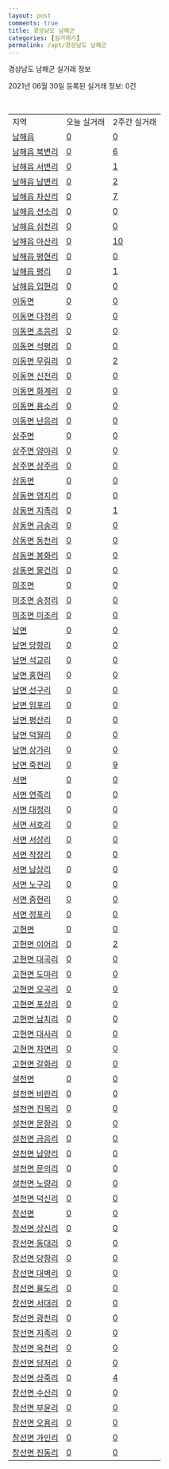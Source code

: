 ```yaml
---
layout: post
comments: true
title: 경상남도 남해군
categories: [실거래가]
permalink: /apt/경상남도 남해군
---
```


경상남도 남해군 실거래 정보

2021년 06월 30일 등록된 실거래 정보: 0건

<script type="text/javascript">
  google.charts.load('current', {'packages':['corechart']});
  google.charts.setOnLoadCallback(drawChart);

  function drawChart() {
    var data = google.visualization.arrayToDataTable([['거래일', '매매', '전월세', '전매'], ['21-02', 11, 1, 0], ['21-03', 5, 0, 0], ['21-04', 8, 1, 0], ['21-05', 15, 1, 0], ['21-06', 3, 0, 0]]);

    var options = {
      title: '최근 유형별 거래량 추이',
      legend: { position: 'bottom' }
    };

    var chart = new google.visualization.LineChart(document.getElementById('columnchart_material'));
    chart.draw(data, (options));
  }
</script>

<div id="columnchart_material" style="width: 95%; margin-left: -35px"></div>
<br>
<table class="sortable">
  <tr>
    <td>지역</td>
    <td>오늘 실거래</td>
    <td>2주간 실거래</td>
  </tr>

  
  <tr class="item">
    <td><a href="경상남도 남해군 남해읍">남해읍</a></td>
    <td><a href="경상남도 남해군 남해읍">0</a></td>
    <td><a href="경상남도 남해군 남해읍">0</a></td>
  </tr>
    

  <tr class="item">
    <td><a href="경상남도 남해군 남해읍 북변리">남해읍 북변리</a></td>
    <td><a href="경상남도 남해군 남해읍 북변리">0</a></td>
    <td><a href="경상남도 남해군 남해읍 북변리">6</a></td>
  </tr>
    

  <tr class="item">
    <td><a href="경상남도 남해군 남해읍 서변리">남해읍 서변리</a></td>
    <td><a href="경상남도 남해군 남해읍 서변리">0</a></td>
    <td><a href="경상남도 남해군 남해읍 서변리">1</a></td>
  </tr>
    

  <tr class="item">
    <td><a href="경상남도 남해군 남해읍 남변리">남해읍 남변리</a></td>
    <td><a href="경상남도 남해군 남해읍 남변리">0</a></td>
    <td><a href="경상남도 남해군 남해읍 남변리">2</a></td>
  </tr>
    

  <tr class="item">
    <td><a href="경상남도 남해군 남해읍 차산리">남해읍 차산리</a></td>
    <td><a href="경상남도 남해군 남해읍 차산리">0</a></td>
    <td><a href="경상남도 남해군 남해읍 차산리">7</a></td>
  </tr>
    

  <tr class="item">
    <td><a href="경상남도 남해군 남해읍 선소리">남해읍 선소리</a></td>
    <td><a href="경상남도 남해군 남해읍 선소리">0</a></td>
    <td><a href="경상남도 남해군 남해읍 선소리">0</a></td>
  </tr>
    

  <tr class="item">
    <td><a href="경상남도 남해군 남해읍 심천리">남해읍 심천리</a></td>
    <td><a href="경상남도 남해군 남해읍 심천리">0</a></td>
    <td><a href="경상남도 남해군 남해읍 심천리">0</a></td>
  </tr>
    

  <tr class="item">
    <td><a href="경상남도 남해군 남해읍 아산리">남해읍 아산리</a></td>
    <td><a href="경상남도 남해군 남해읍 아산리">0</a></td>
    <td><a href="경상남도 남해군 남해읍 아산리">10</a></td>
  </tr>
    

  <tr class="item">
    <td><a href="경상남도 남해군 남해읍 평현리">남해읍 평현리</a></td>
    <td><a href="경상남도 남해군 남해읍 평현리">0</a></td>
    <td><a href="경상남도 남해군 남해읍 평현리">0</a></td>
  </tr>
    

  <tr class="item">
    <td><a href="경상남도 남해군 남해읍 평리">남해읍 평리</a></td>
    <td><a href="경상남도 남해군 남해읍 평리">0</a></td>
    <td><a href="경상남도 남해군 남해읍 평리">1</a></td>
  </tr>
    

  <tr class="item">
    <td><a href="경상남도 남해군 남해읍 입현리">남해읍 입현리</a></td>
    <td><a href="경상남도 남해군 남해읍 입현리">0</a></td>
    <td><a href="경상남도 남해군 남해읍 입현리">0</a></td>
  </tr>
    

  <tr class="item">
    <td><a href="경상남도 남해군 이동면">이동면</a></td>
    <td><a href="경상남도 남해군 이동면">0</a></td>
    <td><a href="경상남도 남해군 이동면">0</a></td>
  </tr>
    

  <tr class="item">
    <td><a href="경상남도 남해군 이동면 다정리">이동면 다정리</a></td>
    <td><a href="경상남도 남해군 이동면 다정리">0</a></td>
    <td><a href="경상남도 남해군 이동면 다정리">0</a></td>
  </tr>
    

  <tr class="item">
    <td><a href="경상남도 남해군 이동면 초음리">이동면 초음리</a></td>
    <td><a href="경상남도 남해군 이동면 초음리">0</a></td>
    <td><a href="경상남도 남해군 이동면 초음리">0</a></td>
  </tr>
    

  <tr class="item">
    <td><a href="경상남도 남해군 이동면 석평리">이동면 석평리</a></td>
    <td><a href="경상남도 남해군 이동면 석평리">0</a></td>
    <td><a href="경상남도 남해군 이동면 석평리">0</a></td>
  </tr>
    

  <tr class="item">
    <td><a href="경상남도 남해군 이동면 무림리">이동면 무림리</a></td>
    <td><a href="경상남도 남해군 이동면 무림리">0</a></td>
    <td><a href="경상남도 남해군 이동면 무림리">2</a></td>
  </tr>
    

  <tr class="item">
    <td><a href="경상남도 남해군 이동면 신전리">이동면 신전리</a></td>
    <td><a href="경상남도 남해군 이동면 신전리">0</a></td>
    <td><a href="경상남도 남해군 이동면 신전리">0</a></td>
  </tr>
    

  <tr class="item">
    <td><a href="경상남도 남해군 이동면 화계리">이동면 화계리</a></td>
    <td><a href="경상남도 남해군 이동면 화계리">0</a></td>
    <td><a href="경상남도 남해군 이동면 화계리">0</a></td>
  </tr>
    

  <tr class="item">
    <td><a href="경상남도 남해군 이동면 용소리">이동면 용소리</a></td>
    <td><a href="경상남도 남해군 이동면 용소리">0</a></td>
    <td><a href="경상남도 남해군 이동면 용소리">0</a></td>
  </tr>
    

  <tr class="item">
    <td><a href="경상남도 남해군 이동면 난음리">이동면 난음리</a></td>
    <td><a href="경상남도 남해군 이동면 난음리">0</a></td>
    <td><a href="경상남도 남해군 이동면 난음리">0</a></td>
  </tr>
    

  <tr class="item">
    <td><a href="경상남도 남해군 상주면">상주면</a></td>
    <td><a href="경상남도 남해군 상주면">0</a></td>
    <td><a href="경상남도 남해군 상주면">0</a></td>
  </tr>
    

  <tr class="item">
    <td><a href="경상남도 남해군 상주면 양아리">상주면 양아리</a></td>
    <td><a href="경상남도 남해군 상주면 양아리">0</a></td>
    <td><a href="경상남도 남해군 상주면 양아리">0</a></td>
  </tr>
    

  <tr class="item">
    <td><a href="경상남도 남해군 상주면 상주리">상주면 상주리</a></td>
    <td><a href="경상남도 남해군 상주면 상주리">0</a></td>
    <td><a href="경상남도 남해군 상주면 상주리">0</a></td>
  </tr>
    

  <tr class="item">
    <td><a href="경상남도 남해군 삼동면">삼동면</a></td>
    <td><a href="경상남도 남해군 삼동면">0</a></td>
    <td><a href="경상남도 남해군 삼동면">0</a></td>
  </tr>
    

  <tr class="item">
    <td><a href="경상남도 남해군 삼동면 영지리">삼동면 영지리</a></td>
    <td><a href="경상남도 남해군 삼동면 영지리">0</a></td>
    <td><a href="경상남도 남해군 삼동면 영지리">0</a></td>
  </tr>
    

  <tr class="item">
    <td><a href="경상남도 남해군 삼동면 지족리">삼동면 지족리</a></td>
    <td><a href="경상남도 남해군 삼동면 지족리">0</a></td>
    <td><a href="경상남도 남해군 삼동면 지족리">1</a></td>
  </tr>
    

  <tr class="item">
    <td><a href="경상남도 남해군 삼동면 금송리">삼동면 금송리</a></td>
    <td><a href="경상남도 남해군 삼동면 금송리">0</a></td>
    <td><a href="경상남도 남해군 삼동면 금송리">0</a></td>
  </tr>
    

  <tr class="item">
    <td><a href="경상남도 남해군 삼동면 동천리">삼동면 동천리</a></td>
    <td><a href="경상남도 남해군 삼동면 동천리">0</a></td>
    <td><a href="경상남도 남해군 삼동면 동천리">0</a></td>
  </tr>
    

  <tr class="item">
    <td><a href="경상남도 남해군 삼동면 봉화리">삼동면 봉화리</a></td>
    <td><a href="경상남도 남해군 삼동면 봉화리">0</a></td>
    <td><a href="경상남도 남해군 삼동면 봉화리">0</a></td>
  </tr>
    

  <tr class="item">
    <td><a href="경상남도 남해군 삼동면 물건리">삼동면 물건리</a></td>
    <td><a href="경상남도 남해군 삼동면 물건리">0</a></td>
    <td><a href="경상남도 남해군 삼동면 물건리">0</a></td>
  </tr>
    

  <tr class="item">
    <td><a href="경상남도 남해군 미조면">미조면</a></td>
    <td><a href="경상남도 남해군 미조면">0</a></td>
    <td><a href="경상남도 남해군 미조면">0</a></td>
  </tr>
    

  <tr class="item">
    <td><a href="경상남도 남해군 미조면 송정리">미조면 송정리</a></td>
    <td><a href="경상남도 남해군 미조면 송정리">0</a></td>
    <td><a href="경상남도 남해군 미조면 송정리">0</a></td>
  </tr>
    

  <tr class="item">
    <td><a href="경상남도 남해군 미조면 미조리">미조면 미조리</a></td>
    <td><a href="경상남도 남해군 미조면 미조리">0</a></td>
    <td><a href="경상남도 남해군 미조면 미조리">0</a></td>
  </tr>
    

  <tr class="item">
    <td><a href="경상남도 남해군 남면">남면</a></td>
    <td><a href="경상남도 남해군 남면">0</a></td>
    <td><a href="경상남도 남해군 남면">0</a></td>
  </tr>
    

  <tr class="item">
    <td><a href="경상남도 남해군 남면 당항리">남면 당항리</a></td>
    <td><a href="경상남도 남해군 남면 당항리">0</a></td>
    <td><a href="경상남도 남해군 남면 당항리">0</a></td>
  </tr>
    

  <tr class="item">
    <td><a href="경상남도 남해군 남면 석교리">남면 석교리</a></td>
    <td><a href="경상남도 남해군 남면 석교리">0</a></td>
    <td><a href="경상남도 남해군 남면 석교리">0</a></td>
  </tr>
    

  <tr class="item">
    <td><a href="경상남도 남해군 남면 홍현리">남면 홍현리</a></td>
    <td><a href="경상남도 남해군 남면 홍현리">0</a></td>
    <td><a href="경상남도 남해군 남면 홍현리">0</a></td>
  </tr>
    

  <tr class="item">
    <td><a href="경상남도 남해군 남면 선구리">남면 선구리</a></td>
    <td><a href="경상남도 남해군 남면 선구리">0</a></td>
    <td><a href="경상남도 남해군 남면 선구리">0</a></td>
  </tr>
    

  <tr class="item">
    <td><a href="경상남도 남해군 남면 임포리">남면 임포리</a></td>
    <td><a href="경상남도 남해군 남면 임포리">0</a></td>
    <td><a href="경상남도 남해군 남면 임포리">0</a></td>
  </tr>
    

  <tr class="item">
    <td><a href="경상남도 남해군 남면 평산리">남면 평산리</a></td>
    <td><a href="경상남도 남해군 남면 평산리">0</a></td>
    <td><a href="경상남도 남해군 남면 평산리">0</a></td>
  </tr>
    

  <tr class="item">
    <td><a href="경상남도 남해군 남면 덕월리">남면 덕월리</a></td>
    <td><a href="경상남도 남해군 남면 덕월리">0</a></td>
    <td><a href="경상남도 남해군 남면 덕월리">0</a></td>
  </tr>
    

  <tr class="item">
    <td><a href="경상남도 남해군 남면 상가리">남면 상가리</a></td>
    <td><a href="경상남도 남해군 남면 상가리">0</a></td>
    <td><a href="경상남도 남해군 남면 상가리">0</a></td>
  </tr>
    

  <tr class="item">
    <td><a href="경상남도 남해군 남면 죽전리">남면 죽전리</a></td>
    <td><a href="경상남도 남해군 남면 죽전리">0</a></td>
    <td><a href="경상남도 남해군 남면 죽전리">9</a></td>
  </tr>
    

  <tr class="item">
    <td><a href="경상남도 남해군 서면">서면</a></td>
    <td><a href="경상남도 남해군 서면">0</a></td>
    <td><a href="경상남도 남해군 서면">0</a></td>
  </tr>
    

  <tr class="item">
    <td><a href="경상남도 남해군 서면 연죽리">서면 연죽리</a></td>
    <td><a href="경상남도 남해군 서면 연죽리">0</a></td>
    <td><a href="경상남도 남해군 서면 연죽리">0</a></td>
  </tr>
    

  <tr class="item">
    <td><a href="경상남도 남해군 서면 대정리">서면 대정리</a></td>
    <td><a href="경상남도 남해군 서면 대정리">0</a></td>
    <td><a href="경상남도 남해군 서면 대정리">0</a></td>
  </tr>
    

  <tr class="item">
    <td><a href="경상남도 남해군 서면 서호리">서면 서호리</a></td>
    <td><a href="경상남도 남해군 서면 서호리">0</a></td>
    <td><a href="경상남도 남해군 서면 서호리">0</a></td>
  </tr>
    

  <tr class="item">
    <td><a href="경상남도 남해군 서면 서상리">서면 서상리</a></td>
    <td><a href="경상남도 남해군 서면 서상리">0</a></td>
    <td><a href="경상남도 남해군 서면 서상리">0</a></td>
  </tr>
    

  <tr class="item">
    <td><a href="경상남도 남해군 서면 작장리">서면 작장리</a></td>
    <td><a href="경상남도 남해군 서면 작장리">0</a></td>
    <td><a href="경상남도 남해군 서면 작장리">0</a></td>
  </tr>
    

  <tr class="item">
    <td><a href="경상남도 남해군 서면 남상리">서면 남상리</a></td>
    <td><a href="경상남도 남해군 서면 남상리">0</a></td>
    <td><a href="경상남도 남해군 서면 남상리">0</a></td>
  </tr>
    

  <tr class="item">
    <td><a href="경상남도 남해군 서면 노구리">서면 노구리</a></td>
    <td><a href="경상남도 남해군 서면 노구리">0</a></td>
    <td><a href="경상남도 남해군 서면 노구리">0</a></td>
  </tr>
    

  <tr class="item">
    <td><a href="경상남도 남해군 서면 중현리">서면 중현리</a></td>
    <td><a href="경상남도 남해군 서면 중현리">0</a></td>
    <td><a href="경상남도 남해군 서면 중현리">0</a></td>
  </tr>
    

  <tr class="item">
    <td><a href="경상남도 남해군 서면 정포리">서면 정포리</a></td>
    <td><a href="경상남도 남해군 서면 정포리">0</a></td>
    <td><a href="경상남도 남해군 서면 정포리">0</a></td>
  </tr>
    

  <tr class="item">
    <td><a href="경상남도 남해군 고현면">고현면</a></td>
    <td><a href="경상남도 남해군 고현면">0</a></td>
    <td><a href="경상남도 남해군 고현면">0</a></td>
  </tr>
    

  <tr class="item">
    <td><a href="경상남도 남해군 고현면 이어리">고현면 이어리</a></td>
    <td><a href="경상남도 남해군 고현면 이어리">0</a></td>
    <td><a href="경상남도 남해군 고현면 이어리">2</a></td>
  </tr>
    

  <tr class="item">
    <td><a href="경상남도 남해군 고현면 대곡리">고현면 대곡리</a></td>
    <td><a href="경상남도 남해군 고현면 대곡리">0</a></td>
    <td><a href="경상남도 남해군 고현면 대곡리">0</a></td>
  </tr>
    

  <tr class="item">
    <td><a href="경상남도 남해군 고현면 도마리">고현면 도마리</a></td>
    <td><a href="경상남도 남해군 고현면 도마리">0</a></td>
    <td><a href="경상남도 남해군 고현면 도마리">0</a></td>
  </tr>
    

  <tr class="item">
    <td><a href="경상남도 남해군 고현면 오곡리">고현면 오곡리</a></td>
    <td><a href="경상남도 남해군 고현면 오곡리">0</a></td>
    <td><a href="경상남도 남해군 고현면 오곡리">0</a></td>
  </tr>
    

  <tr class="item">
    <td><a href="경상남도 남해군 고현면 포상리">고현면 포상리</a></td>
    <td><a href="경상남도 남해군 고현면 포상리">0</a></td>
    <td><a href="경상남도 남해군 고현면 포상리">0</a></td>
  </tr>
    

  <tr class="item">
    <td><a href="경상남도 남해군 고현면 남치리">고현면 남치리</a></td>
    <td><a href="경상남도 남해군 고현면 남치리">0</a></td>
    <td><a href="경상남도 남해군 고현면 남치리">0</a></td>
  </tr>
    

  <tr class="item">
    <td><a href="경상남도 남해군 고현면 대사리">고현면 대사리</a></td>
    <td><a href="경상남도 남해군 고현면 대사리">0</a></td>
    <td><a href="경상남도 남해군 고현면 대사리">0</a></td>
  </tr>
    

  <tr class="item">
    <td><a href="경상남도 남해군 고현면 차면리">고현면 차면리</a></td>
    <td><a href="경상남도 남해군 고현면 차면리">0</a></td>
    <td><a href="경상남도 남해군 고현면 차면리">0</a></td>
  </tr>
    

  <tr class="item">
    <td><a href="경상남도 남해군 고현면 갈화리">고현면 갈화리</a></td>
    <td><a href="경상남도 남해군 고현면 갈화리">0</a></td>
    <td><a href="경상남도 남해군 고현면 갈화리">0</a></td>
  </tr>
    

  <tr class="item">
    <td><a href="경상남도 남해군 설천면">설천면</a></td>
    <td><a href="경상남도 남해군 설천면">0</a></td>
    <td><a href="경상남도 남해군 설천면">0</a></td>
  </tr>
    

  <tr class="item">
    <td><a href="경상남도 남해군 설천면 비란리">설천면 비란리</a></td>
    <td><a href="경상남도 남해군 설천면 비란리">0</a></td>
    <td><a href="경상남도 남해군 설천면 비란리">0</a></td>
  </tr>
    

  <tr class="item">
    <td><a href="경상남도 남해군 설천면 진목리">설천면 진목리</a></td>
    <td><a href="경상남도 남해군 설천면 진목리">0</a></td>
    <td><a href="경상남도 남해군 설천면 진목리">0</a></td>
  </tr>
    

  <tr class="item">
    <td><a href="경상남도 남해군 설천면 문항리">설천면 문항리</a></td>
    <td><a href="경상남도 남해군 설천면 문항리">0</a></td>
    <td><a href="경상남도 남해군 설천면 문항리">0</a></td>
  </tr>
    

  <tr class="item">
    <td><a href="경상남도 남해군 설천면 금음리">설천면 금음리</a></td>
    <td><a href="경상남도 남해군 설천면 금음리">0</a></td>
    <td><a href="경상남도 남해군 설천면 금음리">0</a></td>
  </tr>
    

  <tr class="item">
    <td><a href="경상남도 남해군 설천면 남양리">설천면 남양리</a></td>
    <td><a href="경상남도 남해군 설천면 남양리">0</a></td>
    <td><a href="경상남도 남해군 설천면 남양리">0</a></td>
  </tr>
    

  <tr class="item">
    <td><a href="경상남도 남해군 설천면 문의리">설천면 문의리</a></td>
    <td><a href="경상남도 남해군 설천면 문의리">0</a></td>
    <td><a href="경상남도 남해군 설천면 문의리">0</a></td>
  </tr>
    

  <tr class="item">
    <td><a href="경상남도 남해군 설천면 노량리">설천면 노량리</a></td>
    <td><a href="경상남도 남해군 설천면 노량리">0</a></td>
    <td><a href="경상남도 남해군 설천면 노량리">0</a></td>
  </tr>
    

  <tr class="item">
    <td><a href="경상남도 남해군 설천면 덕신리">설천면 덕신리</a></td>
    <td><a href="경상남도 남해군 설천면 덕신리">0</a></td>
    <td><a href="경상남도 남해군 설천면 덕신리">0</a></td>
  </tr>
    

  <tr class="item">
    <td><a href="경상남도 남해군 창선면">창선면</a></td>
    <td><a href="경상남도 남해군 창선면">0</a></td>
    <td><a href="경상남도 남해군 창선면">0</a></td>
  </tr>
    

  <tr class="item">
    <td><a href="경상남도 남해군 창선면 상신리">창선면 상신리</a></td>
    <td><a href="경상남도 남해군 창선면 상신리">0</a></td>
    <td><a href="경상남도 남해군 창선면 상신리">0</a></td>
  </tr>
    

  <tr class="item">
    <td><a href="경상남도 남해군 창선면 동대리">창선면 동대리</a></td>
    <td><a href="경상남도 남해군 창선면 동대리">0</a></td>
    <td><a href="경상남도 남해군 창선면 동대리">0</a></td>
  </tr>
    

  <tr class="item">
    <td><a href="경상남도 남해군 창선면 당항리">창선면 당항리</a></td>
    <td><a href="경상남도 남해군 창선면 당항리">0</a></td>
    <td><a href="경상남도 남해군 창선면 당항리">0</a></td>
  </tr>
    

  <tr class="item">
    <td><a href="경상남도 남해군 창선면 대벽리">창선면 대벽리</a></td>
    <td><a href="경상남도 남해군 창선면 대벽리">0</a></td>
    <td><a href="경상남도 남해군 창선면 대벽리">0</a></td>
  </tr>
    

  <tr class="item">
    <td><a href="경상남도 남해군 창선면 율도리">창선면 율도리</a></td>
    <td><a href="경상남도 남해군 창선면 율도리">0</a></td>
    <td><a href="경상남도 남해군 창선면 율도리">0</a></td>
  </tr>
    

  <tr class="item">
    <td><a href="경상남도 남해군 창선면 서대리">창선면 서대리</a></td>
    <td><a href="경상남도 남해군 창선면 서대리">0</a></td>
    <td><a href="경상남도 남해군 창선면 서대리">0</a></td>
  </tr>
    

  <tr class="item">
    <td><a href="경상남도 남해군 창선면 광천리">창선면 광천리</a></td>
    <td><a href="경상남도 남해군 창선면 광천리">0</a></td>
    <td><a href="경상남도 남해군 창선면 광천리">0</a></td>
  </tr>
    

  <tr class="item">
    <td><a href="경상남도 남해군 창선면 지족리">창선면 지족리</a></td>
    <td><a href="경상남도 남해군 창선면 지족리">0</a></td>
    <td><a href="경상남도 남해군 창선면 지족리">0</a></td>
  </tr>
    

  <tr class="item">
    <td><a href="경상남도 남해군 창선면 옥천리">창선면 옥천리</a></td>
    <td><a href="경상남도 남해군 창선면 옥천리">0</a></td>
    <td><a href="경상남도 남해군 창선면 옥천리">0</a></td>
  </tr>
    

  <tr class="item">
    <td><a href="경상남도 남해군 창선면 당저리">창선면 당저리</a></td>
    <td><a href="경상남도 남해군 창선면 당저리">0</a></td>
    <td><a href="경상남도 남해군 창선면 당저리">0</a></td>
  </tr>
    

  <tr class="item">
    <td><a href="경상남도 남해군 창선면 상죽리">창선면 상죽리</a></td>
    <td><a href="경상남도 남해군 창선면 상죽리">0</a></td>
    <td><a href="경상남도 남해군 창선면 상죽리">4</a></td>
  </tr>
    

  <tr class="item">
    <td><a href="경상남도 남해군 창선면 수산리">창선면 수산리</a></td>
    <td><a href="경상남도 남해군 창선면 수산리">0</a></td>
    <td><a href="경상남도 남해군 창선면 수산리">0</a></td>
  </tr>
    

  <tr class="item">
    <td><a href="경상남도 남해군 창선면 부윤리">창선면 부윤리</a></td>
    <td><a href="경상남도 남해군 창선면 부윤리">0</a></td>
    <td><a href="경상남도 남해군 창선면 부윤리">0</a></td>
  </tr>
    

  <tr class="item">
    <td><a href="경상남도 남해군 창선면 오용리">창선면 오용리</a></td>
    <td><a href="경상남도 남해군 창선면 오용리">0</a></td>
    <td><a href="경상남도 남해군 창선면 오용리">0</a></td>
  </tr>
    

  <tr class="item">
    <td><a href="경상남도 남해군 창선면 가인리">창선면 가인리</a></td>
    <td><a href="경상남도 남해군 창선면 가인리">0</a></td>
    <td><a href="경상남도 남해군 창선면 가인리">0</a></td>
  </tr>
    

  <tr class="item">
    <td><a href="경상남도 남해군 창선면 진동리">창선면 진동리</a></td>
    <td><a href="경상남도 남해군 창선면 진동리">0</a></td>
    <td><a href="경상남도 남해군 창선면 진동리">0</a></td>
  </tr>
    


</table>


    